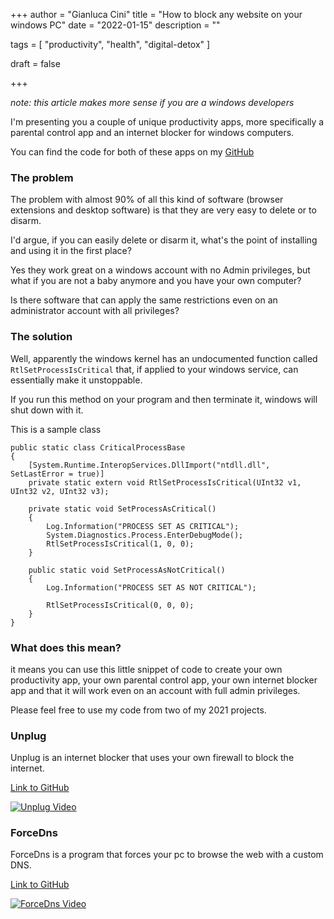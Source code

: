+++
author = "Gianluca Cini"
title = "How to block any website on your windows PC"
date = "2022-01-15"
description = ""

tags = [
    "productivity",
    "health",
    "digital-detox"
]

draft = false

+++

*note: this article makes more sense if you are a windows developers*

I'm presenting you a couple of unique productivity apps, more specifically a parental control app and an internet blocker for windows computers.

You can find the code for both of these apps on my [GitHub](https://github.com/gianlucacini)

### The problem 

The problem with almost 90% of all this kind of software (browser extensions and desktop software) is that they are very easy to delete or to disarm. 

I'd argue, if you can easily delete or disarm it, what's the point of installing and using it in the first place?

Yes they work great on a windows account with no Admin privileges, but what if you are not a baby anymore and you have your own computer? 

Is there software that can apply the same restrictions even on an administrator account with all privileges?

### The solution

Well, apparently the windows kernel has an undocumented function called `RtlSetProcessIsCritical` that, if applied to your windows service, can essentially make it unstoppable. 

If you run this method on your program and then terminate it, windows will shut down with it.

This is a sample class 

```
public static class CriticalProcessBase
{
    [System.Runtime.InteropServices.DllImport("ntdll.dll", SetLastError = true)]
    private static extern void RtlSetProcessIsCritical(UInt32 v1, UInt32 v2, UInt32 v3);

    private static void SetProcessAsCritical()
    {
        Log.Information("PROCESS SET AS CRITICAL");
        System.Diagnostics.Process.EnterDebugMode();
        RtlSetProcessIsCritical(1, 0, 0);
    }

    public static void SetProcessAsNotCritical()
    {
        Log.Information("PROCESS SET AS NOT CRITICAL");

        RtlSetProcessIsCritical(0, 0, 0);
    }
}
```

### What does this mean?
it means you can use this little snippet of code to create your own productivity app, your own parental control app, your own internet blocker app and that it will work even on an account with full admin privileges.

Please feel free to use my code from two of my 2021 projects.

### Unplug
Unplug is an internet blocker that uses your own firewall to block the internet. 

[Link to GitHub](https://github.com/gianlucacini/Unplug)

[![Unplug Video](https://img.youtube.com/vi/SWtYqL6xvuE/0.jpg)](https://www.youtube.com/watch?v=SWtYqL6xvuE)

### ForceDns
ForceDns is a program that forces your pc to browse the web with a custom DNS.

[Link to GitHub](https://github.com/gianlucacini/ForceDNS)

[![ForceDns Video](https://img.youtube.com/vi/7jko4yOmCnk/0.jpg)](https://www.youtube.com/watch?v=7jko4yOmCnk)


